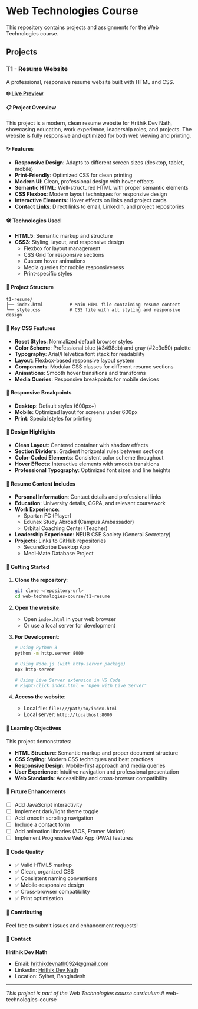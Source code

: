 # Web Technologies Course

This repository contains projects and assignments for the Web Technologies course. 

## Projects

### T1 - Resume Website

A professional, responsive resume website built with HTML and CSS.

**🌐 [Live Preview](https://hrithik-dev-nath-resume.netlify.app/)**

#### 📋 Project Overview

This project is a modern, clean resume website for Hrithik Dev Nath, showcasing education, work experience, leadership roles, and projects. The website is fully responsive and optimized for both web viewing and printing.

#### ✨ Features

- **Responsive Design**: Adapts to different screen sizes (desktop, tablet, mobile)
- **Print-Friendly**: Optimized CSS for clean printing
- **Modern UI**: Clean, professional design with hover effects
- **Semantic HTML**: Well-structured HTML with proper semantic elements
- **CSS Flexbox**: Modern layout techniques for responsive design
- **Interactive Elements**: Hover effects on links and project cards
- **Contact Links**: Direct links to email, LinkedIn, and project repositories

#### 🛠️ Technologies Used

- **HTML5**: Semantic markup and structure
- **CSS3**: Styling, layout, and responsive design
  - Flexbox for layout management
  - CSS Grid for responsive sections
  - Custom hover animations
  - Media queries for mobile responsiveness
  - Print-specific styles

#### 📁 Project Structure

```
t1-resume/
├── index.html          # Main HTML file containing resume content
└── style.css           # CSS file with all styling and responsive design
```

#### 🔧 Key CSS Features

- **Reset Styles**: Normalized default browser styles
- **Color Scheme**: Professional blue (#3498db) and gray (#2c3e50) palette
- **Typography**: Arial/Helvetica font stack for readability
- **Layout**: Flexbox-based responsive layout system
- **Components**: Modular CSS classes for different resume sections
- **Animations**: Smooth hover transitions and transforms
- **Media Queries**: Responsive breakpoints for mobile devices

#### 📱 Responsive Breakpoints

- **Desktop**: Default styles (600px+)
- **Mobile**: Optimized layout for screens under 600px
- **Print**: Special styles for printing

#### 🎨 Design Highlights

- **Clean Layout**: Centered container with shadow effects
- **Section Dividers**: Gradient horizontal rules between sections
- **Color-Coded Elements**: Consistent color scheme throughout
- **Hover Effects**: Interactive elements with smooth transitions
- **Professional Typography**: Optimized font sizes and line heights

#### 📄 Resume Content Includes

- **Personal Information**: Contact details and professional links
- **Education**: University details, CGPA, and relevant coursework
- **Work Experience**: 
  - Spartan FC (Player)
  - Edunex Study Abroad (Campus Ambassador)
  - Orbital Coaching Center (Teacher)
- **Leadership Experience**: NEUB CSE Society (General Secretary)
- **Projects**: Links to GitHub repositories
  - SecureScribe Desktop App
  - Medi-Mate Database Project

#### 🚀 Getting Started

1. **Clone the repository**:
   ```bash
   git clone <repository-url>
   cd web-technologies-course/t1-resume
   ```

2. **Open the website**:
   - Open `index.html` in your web browser
   - Or use a local server for development

3. **For Development**:
   ```bash
   # Using Python 3
   python -m http.server 8000
   
   # Using Node.js (with http-server package)
   npx http-server
   
   # Using Live Server extension in VS Code
   # Right-click index.html → "Open with Live Server"
   ```

4. **Access the website**:
   - Local file: `file:///path/to/index.html`
   - Local server: `http://localhost:8000`

#### 🎯 Learning Objectives

This project demonstrates:
- **HTML Structure**: Semantic markup and proper document structure
- **CSS Styling**: Modern CSS techniques and best practices
- **Responsive Design**: Mobile-first approach and media queries
- **User Experience**: Intuitive navigation and professional presentation
- **Web Standards**: Accessibility and cross-browser compatibility

#### 🔄 Future Enhancements

- [ ] Add JavaScript interactivity
- [ ] Implement dark/light theme toggle
- [ ] Add smooth scrolling navigation
- [ ] Include a contact form
- [ ] Add animation libraries (AOS, Framer Motion)
- [ ] Implement Progressive Web App (PWA) features

#### 📝 Code Quality

- ✅ Valid HTML5 markup
- ✅ Clean, organized CSS
- ✅ Consistent naming conventions
- ✅ Mobile-responsive design
- ✅ Cross-browser compatibility
- ✅ Print optimization

#### 🤝 Contributing

Feel free to submit issues and enhancement requests!

#### 📧 Contact

**Hrithik Dev Nath**
- Email: hrithikdevnath0924@gmail.com
- LinkedIn: [Hrithik Dev Nath](https://www.linkedin.com/in/hrithik-dev-nath/)
- Location: Sylhet, Bangladesh

---

*This project is part of the Web Technologies course curriculum.*# web-technologies-course
